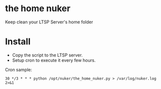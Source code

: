 # the home nuker
Keep clean your LTSP Server's home folder


# Install

* Copy the script to the LTSP server.
* Setup cron to execute it every few hours.

Cron sample:

```shell
30 */3 * * * python /opt/nuker/the_home_nuker.py > /var/log/nuker.log 2>&1
```

